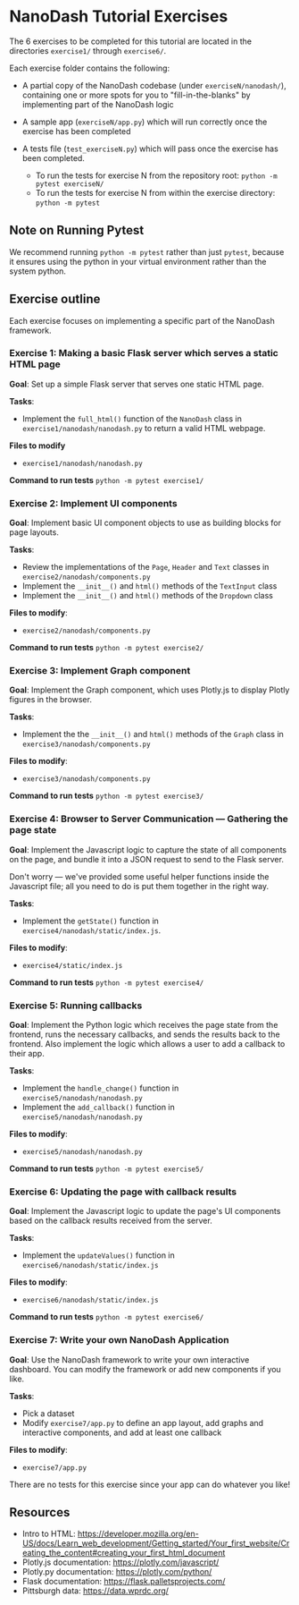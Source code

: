 # NanoDash Tutorial Exercises

The 6 exercises to be completed for this tutorial are located in the directories `exercise1/` through `exercise6/`.

Each exercise folder contains the following:

- A partial copy of the NanoDash codebase (under `exerciseN/nanodash/`), containing one or more spots for you to "fill-in-the-blanks" by implementing part of the NanoDash logic

- A sample app (`exerciseN/app.py`) which will run correctly once the exercise has been completed

- A tests file (`test_exerciseN.py`) which will pass once the exercise has been completed.
  - To run the tests for exercise N from the repository root: `python -m pytest exerciseN/`
  - To run the tests for exercise N from within the exercise directory: `python -m pytest`

## Note on Running Pytest
We recommend running `python -m pytest` rather than just `pytest`, because it ensures using the python in your virtual environment rather than the system python. 

## Exercise outline

Each exercise focuses on implementing a specific part of the NanoDash framework.

### Exercise 1: Making a basic Flask server which serves a static HTML page

**Goal**: Set up a simple Flask server that serves one static HTML page.

**Tasks**:
- Implement the `full_html()` function of the `NanoDash` class in `exercise1/nanodash/nanodash.py` to return a valid HTML webpage.

**Files to modify**
- `exercise1/nanodash/nanodash.py`

**Command to run tests**
`python -m pytest exercise1/`

### Exercise 2: Implement UI components

**Goal**: Implement basic UI component objects to use as building blocks for page layouts.

**Tasks**:
- Review the implementations of the `Page`, `Header` and `Text` classes in `exercise2/nanodash/components.py`
- Implement the `__init__()` and `html()` methods of the `TextInput` class
- Implement the `__init__()` and `html()` methods of the `Dropdown` class

**Files to modify**:
- `exercise2/nanodash/components.py`

**Command to run tests**
`python -m pytest exercise2/`

### Exercise 3: Implement Graph component 

**Goal**: Implement the Graph component, which uses Plotly.js to display Plotly figures in the browser.

**Tasks**:
- Implement the the `__init__()` and `html()` methods of the `Graph` class in `exercise3/nanodash/components.py`

**Files to modify**:
- `exercise3/nanodash/components.py`

**Command to run tests**
`python -m pytest exercise3/`

### Exercise 4: Browser to Server Communication — Gathering the page state

**Goal**: Implement the Javascript logic to capture the state of all components on the page, and bundle it into a JSON request to send to the Flask server.

Don't worry — we've provided some useful helper functions inside the Javascript file; all you need to do is put them together in the right way.

**Tasks**:
- Implement the `getState()` function in `exercise4/nanodash/static/index.js`.

**Files to modify**:
- `exercise4/static/index.js`

**Command to run tests**
`python -m pytest exercise4/`

### Exercise 5: Running callbacks

**Goal**: Implement the Python logic which receives the page state from the frontend, runs the necessary callbacks, and sends the results back to the frontend. Also implement the logic which allows a user to add a callback to their app.

**Tasks**:
- Implement the `handle_change()` function in `exercise5/nanodash/nanodash.py`
- Implement the `add_callback()` function in `exercise5/nanodash/nanodash.py`

**Files to modify**:
- `exercise5/nanodash/nanodash.py`

**Command to run tests**
`python -m pytest exercise5/`

### Exercise 6: Updating the page with callback results

**Goal**: Implement the Javascript logic to update the page's UI components based on the callback results received from the server.

**Tasks**:
- Implement the `updateValues()` function in `exercise6/nanodash/static/index.js`

**Files to modify**:
- `exercise6/nanodash/static/index.js`

**Command to run tests**
`python -m pytest exercise6/`

### Exercise 7: Write your own NanoDash Application

**Goal**: Use the NanoDash framework to write your own interactive dashboard. You can modify the framework or add new components if you like.

**Tasks**:
- Pick a dataset
- Modify `exercise7/app.py` to define an app layout, add graphs and interactive components, and add at least one callback

**Files to modify**:
- `exercise7/app.py`

There are no tests for this exercise since your app can do whatever you like!

## Resources

- Intro to HTML: https://developer.mozilla.org/en-US/docs/Learn_web_development/Getting_started/Your_first_website/Creating_the_content#creating_your_first_html_document
- Plotly.js documentation: https://plotly.com/javascript/
- Plotly.py documentation: https://plotly.com/python/
- Flask documentation: https://flask.palletsprojects.com/
- Pittsburgh data: https://data.wprdc.org/
